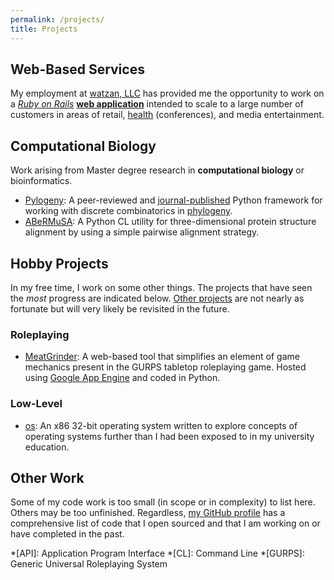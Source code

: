 ```yaml
---
permalink: /projects/
title: Projects
---
```


## Web-Based Services

My employment at [watzan, LLC](http://watzan.com) has provided me the 
opportunity to work on a [*Ruby on Rails*](http://rubyonrails.org) 
[**web application**](http://zen.watzan.com) intended to scale to a large 
number of customers in areas of retail, [health](http://health.watzan.com) 
(conferences), and media entertainment.

## Computational Biology

Work arising from Master degree research in **computational biology** or 
bioinformatics.

  - [Pylogeny](https://github.com/AlexSafatli/Pylogeny): A peer-reviewed and 
  [journal-published](https://peerj.com/articles/cs-9/) Python framework for 
  working with discrete combinatorics in 
  [phylogeny](http://en.wikipedia.org/wiki/Phylogenetics).
  - [ABeRMuSA](https://github.com/AlexSafatli/ABeRMuSA): A Python CL utility 
  for three-dimensional protein structure alignment by using a simple pairwise 
  alignment strategy.

## Hobby Projects

In my free time, I work on some other things. The projects that have seen the 
*most* progress are indicated below. 
[Other projects](http://github.com/AlexSafatli/) are not nearly as fortunate 
but will very likely be revisited in the future.

### Roleplaying

  - [MeatGrinder](https://github.com/AlexSafatli/MeatGrinder): A web-based tool 
  that simplifies an element of game mechanics present in the GURPS tabletop 
  roleplaying game. Hosted using 
  [Google App Engine](https://cloud.google.com/appengine/docs) and coded in
  Python.

### Low-Level

  - [os](https://github.com/AlexSafatli/os): An x86 32-bit operating system 
  written to explore concepts of operating systems further than I had been 
  exposed to in my university education.

## Other Work

Some of my code work is too small (in scope or in complexity) to list here. 
Others may be too unfinished. Regardless, 
[my GitHub profile](http://github.com/AlexSafatli/) has a comprehensive list of
code that I open sourced and that I am working on or have completed in the past.

*[API]: Application Program Interface
*[CL]: Command Line
*[GURPS]: Generic Universal Roleplaying System